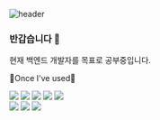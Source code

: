 ![header](https://capsule-render.vercel.app/api?type=waving&color=timeGradient&height=200&section=header&text=Welcom%20to%20ITak21's%20Github!&fontAlignY=35&fontSize=35&desc=I'm%20studying&descAlign=70&descAlignY=55)
### 반갑습니다 👋
현재 백엔드 개발자를 목표로 공부중입니다.
<br>



📝Once I've used📝
<div align="left">
  <img src="https://img.shields.io/badge/Java-007396?style=flat&logo=Java&logoColor=white"> 
  <img src="https://img.shields.io/badge/html5-E34F26?style=flat&logo=html5&logoColor=white"/>
  <img src="https://img.shields.io/badge/css3-1572B6?style=flat&logo=css3&logoColor=white"/>
  <img src="https://img.shields.io/badge/MySQL-4479A1?style=flat&logo=MySQL&logoColor=white"/>
  <img src="https://img.shields.io/badge/phpMyAdmin-6C78AF?style=flat&logo=phpMyAdmin&logoColor=white"/>
  <br>
  <img src="https://img.shields.io/badge/PHP-777BB4?style=flat&logo=PHP&logoColor=white"/>
  <img src="https://img.shields.io/badge/python-3776AB?style=flat&logo=python&logoColor=white"/>
  <img src="https://img.shields.io/badge/javascript-F7DF1E?style=flat&logo=javascript&logoColor=white"/>
</div>


<!--
**ITak21/ITak21** is a ✨ _special_ ✨ repository because its `README.md` (this file) appears on your GitHub profile.

Here are some ideas to get you started:

- 🔭 I’m currently working on ...
- 🌱 I’m currently learning ...
- 👯 I’m looking to collaborate on ...
- 🤔 I’m looking for help with ...
- 💬 Ask me about ...
- 📫 How to reach me: ...
- 😄 Pronouns: ...
- ⚡ Fun fact: ...
-->
